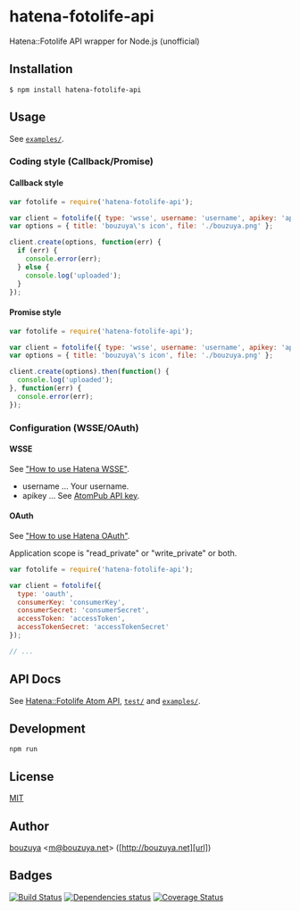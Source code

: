 # hatena-fotolife-api

Hatena::Fotolife API wrapper for Node.js (unofficial)

## Installation

    $ npm install hatena-fotolife-api

## Usage

See [`examples/`](examples/).

### Coding style (Callback/Promise)

#### Callback style

```javascript
var fotolife = require('hatena-fotolife-api');

var client = fotolife({ type: 'wsse', username: 'username', apikey: 'apikey' });
var options = { title: 'bouzuya\'s icon', file: './bouzuya.png' };

client.create(options, function(err) {
  if (err) {
    console.error(err);
  } else {
    console.log('uploaded');
  }
});
```

#### Promise style

```javascript
var fotolife = require('hatena-fotolife-api');

var client = fotolife({ type: 'wsse', username: 'username', apikey: 'apikey' });
var options = { title: 'bouzuya\'s icon', file: './bouzuya.png' };

client.create(options).then(function() {
  console.log('uploaded');
}, function(err) {
  console.error(err);
});
```

### Configuration (WSSE/OAuth)

#### WSSE

See ["How to use Hatena WSSE"](http://developer.hatena.ne.jp/ja/documents/auth/apis/wsse).

- username ... Your username.
- apikey ... See [AtomPub API key](http://blog.hatena.ne.jp/my/config/detail).

#### OAuth

See ["How to use Hatena OAuth"](http://developer.hatena.ne.jp/ja/documents/auth/apis/oauth).

Application scope is "read_private" or "write_private" or both.

```javascript
var fotolife = require('hatena-fotolife-api');

var client = fotolife({
  type: 'oauth',
  consumerKey: 'consumerKey',
  consumerSecret: 'consumerSecret',
  accessToken: 'accessToken',
  accessTokenSecret: 'accessTokenSecret'
});

// ...
```

## API Docs

See [Hatena::Fotolife Atom API](http://developer.hatena.ne.jp/ja/documents/fotolife/apis/atom), [`test/`](test/) and [`examples/`](examples/).

## Development

`npm run`

## License

[MIT](LICENSE)

## Author

[bouzuya][user] &lt;[m@bouzuya.net][mail]&gt; ([http://bouzuya.net][url])

## Badges

[![Build Status][travis-badge]][travis]
[![Dependencies status][david-dm-badge]][david-dm]
[![Coverage Status][coveralls-badge]][coveralls]

[travis]: https://travis-ci.org/bouzuya/node-hatena-fotolife-api
[travis-badge]: https://travis-ci.org/bouzuya/node-hatena-fotolife-api.svg?branch=master
[david-dm]: https://david-dm.org/bouzuya/node-hatena-fotolife-api
[david-dm-badge]: https://david-dm.org/bouzuya/node-hatena-fotolife-api.png
[coveralls]: https://coveralls.io/r/bouzuya/node-hatena-fotolife-api
[coveralls-badge]: https://img.shields.io/coveralls/bouzuya/node-hatena-fotolife-api.svg
[user]: https://github.com/bouzuya
[mail]: mailto:m@bouzuya.net
[url]: http://bouzuya.net
